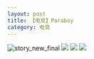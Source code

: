 ```yaml
---
layout: post
title: 【电竞】Paraboy
category: 电竞
---
```

![story_new_final](http://s79weexgu.hd-bkt.clouddn.com/img/story_new_final_0322.png)
![](http://s79wgrh40.hd-bkt.clouddn.com/img/pel-paraboy-220530-1.jpg)
![](http://s79wgrh40.hd-bkt.clouddn.com/img/pel-paraboy-220530-2.jpg)
![](http://s79wgrh40.hd-bkt.clouddn.com/img/pel-paraboy-220530-3.jpg)
